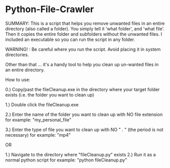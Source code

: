 # Python-File-Crawler
SUMMARY: This is a script that helps you remove unwanted files in an entire directory (also called a folder). You simply tell it 'what folder', and 'what file'.
Then it copies the entire folder and subfolders without the unwanted files. I included an executable so you can run the script in any folder. 

WARNING! : Be careful where you run the script. Avoid placing it in system directories. 

Other than that ... it's a handy tool to help you clean up un-wanted files in an entire directory.

How to use:

0.) Copy/past the fileCleanup.exe in the directory where your target folder exists (i.e. the folder you want to clean up)

1.) Double click the fileCleanup.exe

2.) Enter the name of the folder you want to clean up with NO file extension
    for example:  "my_personal_file"
    
3.) Enter the type of file you want to clean up with NO " . " (the period is not necessary)
    for example: "mp4"
    
OR

1.) Navigate to the directory where "fileCleanup.py" exists
2.) Run it as a normal python script
    for example: "python fileCleanup.py"
